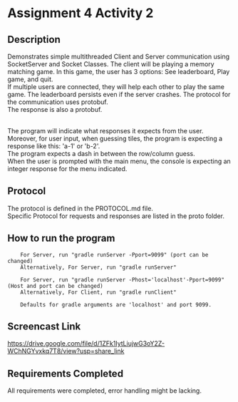 # Assignment 4 Activity 2
## Description
Demonstrates simple multithreaded Client and Server communication using SocketServer and Socket Classes. The client will be playing a memory matching game.
In this game, the user has 3 options: See leaderboard, Play game, and quit. <br />
If multiple users are connected, they will help each other to play the same game. The leaderboard persists even if the server crashes.
The protocol for the communication uses protobuf. <br />
The response is also a protobuf.
<br />
<br />

The program will indicate what responses it expects from the user. <br />
Moreover, for user input, when guessing tiles, the program is expecting a response like this: 'a-1' or 'b-2'. <br />
The program expects a dash in between the row/column guess. <br />
When the user is prompted with the main menu, the console is expecting an integer response for the menu indicated.
## Protocol

The protocol is defined in the PROTOCOL.md file. <br />
Specific Protocol for requests and responses are listed in the proto folder. 

## How to run the program
```
    For Server, run "gradle runServer -Pport=9099" (port can be changed)
    Alternatively, For Server, run "gradle runServer"
```
```   
    For Server, run "gradle runServer -Phost='localhost'-Pport=9099" (Host and port can be changed)
    Alternatively, For Client, run "gradle runClient"
```   
``` 
    Defaults for gradle arguments are 'localhost' and port 9099.
```

## Screencast Link

https://drive.google.com/file/d/1ZFk1IytLiujwG3oY2Z-WChNGYvxkq7T8/view?usp=share_link

## Requirements Completed
All requirements were completed, error handling might be lacking.
